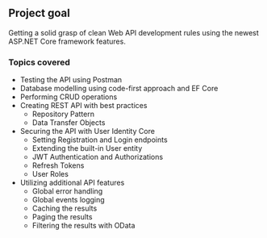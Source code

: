 ## Project goal

Getting a solid grasp of clean Web API development rules using the newest ASP.NET Core framework features.

### Topics covered

- Testing the API using Postman
- Database modelling using code-first approach and EF Core
- Performing CRUD operations
- Creating REST API with best practices
  - Repository Pattern
  - Data Transfer Objects
- Securing the API with User Identity Core
  - Setting Registration and Login endpoints
  - Extending the built-in User entity
  - JWT Authentication and Authorizations
  - Refresh Tokens
  - User Roles
- Utilizing additional API features
  - Global error handling
  - Global events logging
  - Caching the results
  - Paging the results
  - Filtering the results with OData
